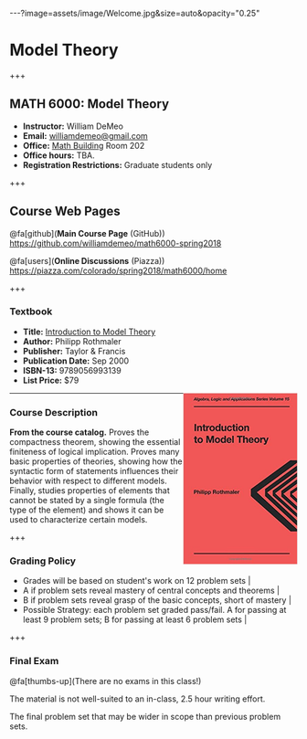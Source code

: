 ---?image=assets/image/Welcome.jpg&size=auto&opacity="0.25"

# Model Theory

+++

## MATH 6000: Model Theory

- **Instructor:**  William DeMeo    
- **Email:** [williamdemeo@gmail.com](mailto:williamdemeo@gmail.com)   
- **Office:** [Math Building](https://www.google.com/maps/place/Mathematics+Building,+Boulder,+CO+80305/@40.0077558,-105.2651941,18z/data=!3m1!4b1!4m5!3m4!1s0x876bedcb63fc434b:0x103526dd5cc47ed7!8m2!3d40.0077558!4d-105.2645434) Room 202   
- **Office hours:** TBA.
- **Registration Restrictions:**  Graduate students only    

+++

## Course Web Pages

@fa[github](**Main Course Page** (GitHub))   
https://github.com/williamdemeo/math6000-spring2018

@fa[users](**Online Discussions** (Piazza))   https://piazza.com/colorado/spring2018/math6000/home

+++

### Textbook

- **Title:** [Introduction to Model Theory](https://www.barnesandnoble.com/noresults/introduction-to-model-theory-philipp-rothmaler/)    
- **Author:** Philipp Rothmaler
- **Publisher:** Taylor & Francis 
- **Publication Date:** Sep 2000   
- **ISBN-13:** 9789056993139  
- **List Price:** $79
<img style="float: right" width="200" src="assets/image/Rothmaler.jpg">

---

### Course Description

**From the course catalog.** Proves the compactness theorem, showing the essential
finiteness of logical implication. Proves many basic properties of theories,
showing how the syntactic form of statements influences their behavior with
respect to different models. Finally, studies properties of elements that cannot
be stated by a single formula (the type of the element) and shows it can be used
to characterize certain models.

+++

### Grading Policy

- Grades will be based on student's work on 12 problem sets |
- A if problem sets reveal mastery of central concepts and theorems |
- B if problem sets reveal grasp of the basic concepts, short of mastery |
- Possible Strategy: each problem set graded pass/fail. A for passing at least 9 problem sets; B for passing at least 6 problem sets |

+++

### Final Exam

@fa[thumbs-up](There are no exams in this class!)

The material is not well-suited to an in-class, 2.5 hour writing effort.

The final problem set that may be wider in scope than previous problem sets.
